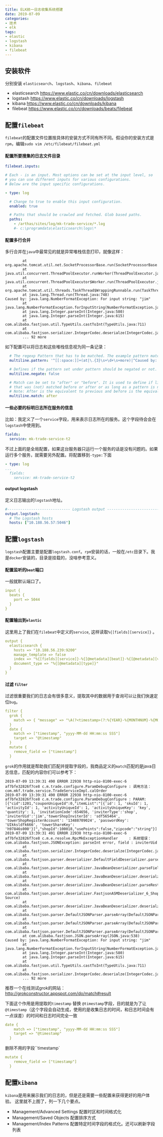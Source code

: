 ```yaml
---
title: ELK统一日志收集系统搭建
date: 2019-07-09
categories:
- 技术
- elk
tags:
- elastic
- logstash
- kibana
- filebeat
---
```


## 安装软件
分别安装 `elasticsearch`、`logstash`、`kibana`、`filebeat`

- elasticsearch https://www.elastic.co/cn/downloads/elasticsearch
- logstash https://www.elastic.co/cn/downloads/logstash
- kibana https://www.elastic.co/cn/downloads/kibana
- filebeat https://www.elastic.co/cn/downloads/beats/filebeat

## 配置`filebeat`
`filebeat`的配置文件位置按具体的安装方式不同有所不同。假设你的安装方式是`rpm`，编辑`sudo vim /etc/filebeat/filebeat.yml`
#### 配置所要搜集的日志文件目录
```yml
filebeat.inputs:

# Each - is an input. Most options can be set at the input level, so
# you can use different inputs for various configurations.
# Below are the input specific configurations.

- type: log

  # Change to true to enable this input configuration.
  enabled: true

  # Paths that should be crawled and fetched. Glob based paths.
  paths:
    - /arthas/sites/log/mk-trade-service/*.log
    #- c:\programdata\elasticsearch\logs\*
```
#### 配置多行合并
多行合并在`java`中最常见的就是异常堆栈信息打印，就像这样：
```log
        at org.apache.tomcat.util.net.SocketProcessorBase.run(SocketProcessorBase.java:49)
        at java.util.concurrent.ThreadPoolExecutor.runWorker(ThreadPoolExecutor.java:1149)
        at java.util.concurrent.ThreadPoolExecutor$Worker.run(ThreadPoolExecutor.java:624)
        at org.apache.tomcat.util.threads.TaskThread$WrappingRunnable.run(TaskThread.java:61)
        at java.lang.Thread.run(Thread.java:748)
Caused by: java.lang.NumberFormatException: For input string: "jim"
        at java.lang.NumberFormatException.forInputString(NumberFormatException.java:65)
        at java.lang.Integer.parseInt(Integer.java:580)
        at java.lang.Integer.parseInt(Integer.java:615)
        at com.alibaba.fastjson.util.TypeUtils.castToInt(TypeUtils.java:711)
        at com.alibaba.fastjson.serializer.IntegerCodec.deserialze(IntegerCodec.java:95)
        ... 92 more
```
如下配置可以将日志和这些堆栈信息视为同一条记录：
```yaml
  # The regexp Pattern that has to be matched. The example pattern matches all lines starting with [
  multiline.pattern: '^[[:space:]]+(at|\.{3}\s+\d+\s+more)|^Caused by:'

  # Defines if the pattern set under pattern should be negated or not. Default is false.
  multiline.negate: false

  # Match can be set to "after" or "before". It is used to define if lines should be append to a pattern
  # that was (not) matched before or after or as long as a pattern is not matched based on negate.
  # Note: After is the equivalent to previous and before is the equivalent to to next in Logstash
  multiline.match: after
```

#### 一些必要的标明日志所在服务的信息
比如：我定义了一个`service`字段，用来表示日志所在的服务。这个字段待会会在`logstash`中使用到。
```yaml
fields:
  service: mk-trade-service-t2
```
不过上面的是全局配置，如果这台服务器只运行一个服务的话是没有问题的。如果运行多个服务，就需要另外配置。将配置移到`-type:`下面
```yaml
- type: log
...
  fields:
    service: mk-trade-service-t2
```

#### output logstash
定义日志输出的`logstash`地址。
```yaml
#----------------------------- Logstash output --------------------------------
output.logstash:
  # The Logstash hosts
  hosts: ["10.188.56.57:5046"]
```

## 配置`logstash`
`logstash`配置主要是配置`logstash.conf`。`rpm`安装的话，一般在`/etc`目录下。我是`docker`安装的，目录是挂载的，没啥参考意义。

#### 配置监听的`beat`端口
一般就默认端口了。
```yaml
input {
  beats {
    port => 5044
  }
}
```

#### 配置输出到`elastic`
这里用上了我们在`filebeat`中定义的`service`, 这样读取`%{[fields][service]}` 。
```yml
output {
  elasticsearch {
    hosts => "10.188.56.239:9200"
    manage_template => false
    index => "%{[fields][service]}-%{[@metadata][beat]}-%{[@metadata][version]}-%{+YYYY.MM.dd}"
    document_type => "%{[@metadata][type]}"
  }
}
```

#### 过滤 `filter`

过滤很重要我们的日志会有很多意义，提取其中的数据用于查询可以让我们快速定位`bug`。
```yaml
filter {
  grok {
    match => { "message" => "\A(?<timestamp>(?:%{YEAR}-%{MONTHNUM}-%{MONTHDAY}[T ]%{HOUR}:?%{MINUTE}(?::?%{SECOND})?\s+%{NUMBER}?))\s+%{LOGLEVEL:loglevel}\s+%{NUMBER:pid}\s+(?<thread>(?:[a-zA-Z0-9-]+))\s+(?<traceId>[a-zA-Z0-9-]+)\s+(?<method>(?:[a-zA-Z0-9.]+))\s*: %{DATA:logMessage}({({[^}]+},?\s*)*})?\s*$(?<stacktrace>(?m:.*))?" }
  }
  date {
    match => ["timestamp", "yyyy-MM-dd HH:mm:ss SSS"]
    target => "@timestamp"
  }
  mutate {
    remove_field => ["timestamp"]
  }
```

`grok`的作用就是帮助我们匹配并提取字段的，我商品定义的`match`匹配的是java日志信息，匹配的内容你们可以参考下：
```log
2019-07-09 13:39:31 490 ERROR 22938 http-nio-8100-exec-6 af7bfe32826f7ce8 c.m.trade.configure.ParamDebugConfigure : 调用方法：com.mkf.trade.service.TradeServiceImpl.calOrder
2019-07-09 13:39:31 490 ERROR 22938 http-nio-8100-exec-6 af7bfe32826f7ce8 c.m.trade.configure.ParamDebugConfigure : PARAM: [{"cid":1201,"couponUniqueId":0,"itemList":"[{'id': 1, 'skuId': 1, 'activityId': 1, 'activityUniqueId': 1, 'activityUniqueKey': 'key', 'quantity': 1, 'invitationCode':654656, 'inviterType':'shop', 'inviterUid':'jim','towerShopInviterId': 'sdf565464', 'towerShopRegisterAccount': '13488709024', 'passwordKey': 'UIkksldfk666', 'towerShareKey': 'h97846s000'}]","shopId":100018,"usePoints":false,"zipcode":"string"}]
2019-07-09 13:39:31 491 ERROR 22938 http-nio-8100-exec-6 af7bfe32826f7ce8 c.m.e.resolve.RpcMkExceptionHandler     : 系统错误：com.alibaba.fastjson.JSONException: parseInt error, field : inviterUid
        at com.alibaba.fastjson.serializer.IntegerCodec.deserialze(IntegerCodec.java:99)
        at com.alibaba.fastjson.parser.deserializer.DefaultFieldDeserializer.parseField(DefaultFieldDeserializer.java:86)
        at com.alibaba.fastjson.parser.deserializer.JavaBeanDeserializer.parseField(JavaBeanDeserializer.java:1172)
        at com.alibaba.fastjson.parser.deserializer.JavaBeanDeserializer.deserialze(JavaBeanDeserializer.java:822)
        at com.alibaba.fastjson.parser.deserializer.JavaBeanDeserializer.parseRest(JavaBeanDeserializer.java:1414)
        at com.alibaba.fastjson.parser.deserializer.FastjsonASMDeserializer_6_ShoppingCartItemVo.deserialze(Unknown Source)
        at com.alibaba.fastjson.parser.deserializer.JavaBeanDeserializer.deserialze(JavaBeanDeserializer.java:269)
        at com.alibaba.fastjson.parser.DefaultJSONParser.parseArray(DefaultJSONParser.java:758)
        at com.alibaba.fastjson.parser.DefaultJSONParser.parseArray(DefaultJSONParser.java:692)
        at com.alibaba.fastjson.parser.DefaultJSONParser.parseArray(DefaultJSONParser.java:687)
        at com.alibaba.fastjson.JSON.parseArray(JSON.java:538)
Caused by: java.lang.NumberFormatException: For input string: "jim"
        at java.lang.NumberFormatException.forInputString(NumberFormatException.java:65)
        at java.lang.Integer.parseInt(Integer.java:580)
        at java.lang.Integer.parseInt(Integer.java:615)
        at com.alibaba.fastjson.util.TypeUtils.castToInt(TypeUtils.java:711)
        at com.alibaba.fastjson.serializer.IntegerCodec.deserialze(IntegerCodec.java:95)
        ... 92 more
```
推荐一个在线测试grok的网站：http://grokconstructor.appspot.com/do/match#result

下面这个作用是用提取的`timestamp` 替换 `@timestamp`字段，目的就是为了让`@timestamp`（这个字段会自动生成，使用的是收集日志的时间，和日志时间会有一点误差）的时间和日志时间完全一致
```yaml
date {
    match => ["timestamp", "yyyy-MM-dd HH:mm:ss SSS"]
    target => "@timestamp"
  }
```

删除不用的字段``timestamp`
```yaml
mutate {
    remove_field => ["timestamp"]
  }
```

## 配置`kibana`
`kibana`是用来展示我们的日志的，但是还是需要一些配置来获得更好的用户体验。
这里就不上图了，列一下几个要点。

- Management/Advanced Settings 配置时区和时间格式化
- Management/Saved Objects 配置排序方式
- Management/Index Patterns 配置特定时间字段的格式化。还可以刷新字段列表

